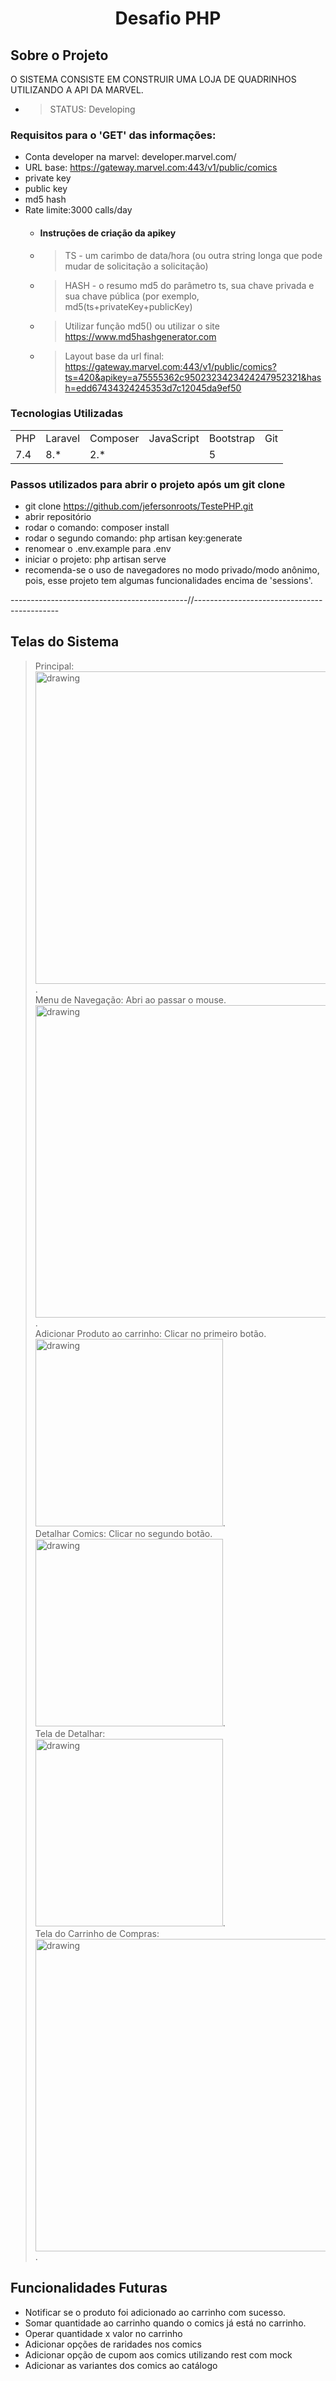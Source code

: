 # <p align="center"> Desafio PHP </p>

## Sobre o Projeto

  O SISTEMA CONSISTE EM CONSTRUIR UMA LOJA DE QUADRINHOS UTILIZANDO A API DA MARVEL.

   * > STATUS: Developing

### Requisitos para o 'GET' das informações:
   * Conta developer na marvel: developer.marvel.com/
   * URL base: https://gateway.marvel.com:443/v1/public/comics
   * private key 
   * public key
   * md5 hash
   * Rate limite:3000 calls/day 
     * #### Instruções de criação da apikey 
      * > TS - um carimbo de data/hora (ou outra string longa que pode mudar de solicitação a solicitação)
      * > HASH - o resumo md5 do parâmetro ts, sua chave privada e sua chave pública (por exemplo, md5(ts+privateKey+publicKey) 
      * > Utilizar função md5() ou utilizar o site https://www.md5hashgenerator.com
      * > Layout base da url final: https://gateway.marvel.com:443/v1/public/comics?ts=420&apikey=a75555362c9502323423424247952321&hash=edd67434324245353d7c12045da9ef50

### Tecnologias Utilizadas

<table>
    <tr>
        <td>PHP</td>
        <td>Laravel</td>
        <td>Composer</td>
        <td>JavaScript</td>
        <td>Bootstrap</td>
        <td>Git</td>
    </tr>
    <tr>
        <td>7.4</td>
        <td>8.*</td>
        <td>2.*</td>
        <td></td>
        <td>5</td>
        <td></td>
    </tr>

</table>

### Passos utilizados para abrir o projeto após um git clone
   *  git clone https://github.com/jefersonroots/TestePHP.git
   *  abrir repositório 
   *  rodar o comando: composer install 
   *  rodar o segundo comando: php artisan key:generate
   *  renomear o .env.example para .env 
   *  iniciar o projeto: php artisan serve
   *  recomenda-se o uso de navegadores no modo privado/modo anônimo, pois, esse projeto tem algumas funcionalidades encima de 'sessions'.
   

--------------------------------------------//--------------------------------------------

## Telas do Sistema
  > Principal: <br>
<img src="https://user-images.githubusercontent.com/64113091/153602131-f5b74786-b182-4961-a3be-23b713e17a15.JPG" alt="drawing" width="500" heigth="350" />.
  <br>  Menu de Navegação: Abri ao passar o mouse. <br> 
<img src="https://user-images.githubusercontent.com/64113091/153603337-a527b67d-04bb-40a2-b925-69803be8a735.png" alt="drawing" width="500" heigth="350" />.
  <br>  Adicionar Produto ao carrinho: Clicar no primeiro botão. <br> 
 <img src="https://user-images.githubusercontent.com/64113091/153606222-400b02f7-f9ba-44a3-98ed-2dc75b83bec9.png" alt="drawing" width="300" heigth="250" />.
  <br>  Detalhar Comics: Clicar no segundo botão. <br> 
 <img src="https://user-images.githubusercontent.com/64113091/153606372-ff1a699b-65cb-4afa-b57c-a4c5da71e997.png" alt="drawing" width="300" heigth="250" />.
  <br>  Tela de Detalhar:<br> 
 <img src="https://user-images.githubusercontent.com/64113091/153606688-a1aa0029-c3ac-46eb-bd02-12c3bdd7e8e9.png" alt="drawing" width="300" heigth="250" />.
  <br>  Tela do Carrinho de Compras:<br> 
 <img src="https://user-images.githubusercontent.com/64113091/153607588-fc7d5f8e-94e8-40f3-8623-59dd44733521.png" alt="drawing" width="500" heigth="350" />.

## Funcionalidades Futuras
   * Notificar se o produto foi adicionado ao carrinho com sucesso. 
   * Somar quantidade ao carrinho quando o comics já está no carrinho.
   * Operar quantidade x valor no carrinho 
   * Adicionar opções de raridades nos comics 
   * Adicionar opção de cupom aos comics utilizando rest com mock
   * Adicionar as variantes dos comics ao catálogo


